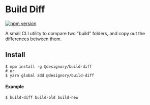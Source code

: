 # Build Diff

[![npm version](https://badge.fury.io/js/%40designory%2Fbuild-diff.svg)](https://badge.fury.io/js/%40designory%2Fbuild-diff)

A small CLI utility to compare two "build" folders, and copy out the differences between them.

## Install

```
$ npm install -g @designory/build-diff
# or
$ yarn global add @designory/build-diff
```

#### Example

```
$ build-diff build-old build-new
```
